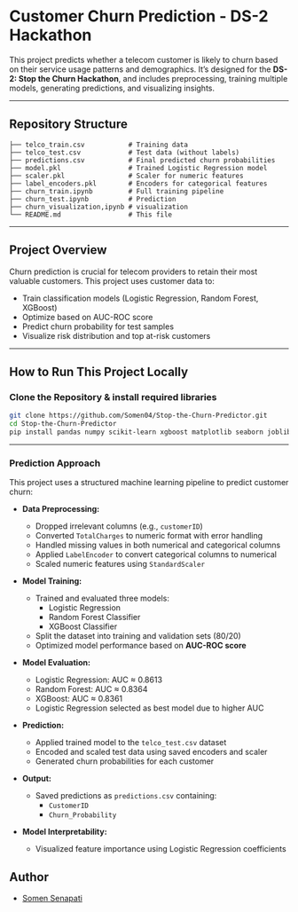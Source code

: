# Customer Churn Prediction - DS-2 Hackathon

This project predicts whether a telecom customer is likely to churn based on their service usage patterns and demographics. It’s designed for the **DS-2: Stop the Churn Hackathon**, and includes preprocessing, training multiple models, generating predictions, and visualizing insights.

---

## Repository Structure
```
├── telco_train.csv           # Training data
├── telco_test.csv            # Test data (without labels)
├── predictions.csv           # Final predicted churn probabilities
├── model.pkl                 # Trained Logistic Regression model
├── scaler.pkl                # Scaler for numeric features
├── label_encoders.pkl        # Encoders for categorical features
├── churn_train.ipynb         # Full training pipeline
├── churn_test.ipynb          # Prediction
├── churn_visualization,ipynb # visualization
└── README.md                 # This file
```

---

## Project Overview

Churn prediction is crucial for telecom providers to retain their most valuable customers. This project uses customer data to:

- Train classification models (Logistic Regression, Random Forest, XGBoost)
- Optimize based on AUC-ROC score
- Predict churn probability for test samples
- Visualize risk distribution and top at-risk customers

---

## How to Run This Project Locally

### Clone the Repository & install required libraries

```bash
git clone https://github.com/Somen04/Stop-the-Churn-Predictor.git
cd Stop-the-Churn-Predictor
pip install pandas numpy scikit-learn xgboost matplotlib seaborn joblib
```
---

### Prediction Approach

This project uses a structured machine learning pipeline to predict customer churn:

- **Data Preprocessing:**
  - Dropped irrelevant columns (e.g., `customerID`)
  - Converted `TotalCharges` to numeric format with error handling
  - Handled missing values in both numerical and categorical columns
  - Applied `LabelEncoder` to convert categorical columns to numerical
  - Scaled numeric features using `StandardScaler`

- **Model Training:**
  - Trained and evaluated three models:
    - Logistic Regression
    - Random Forest Classifier
    - XGBoost Classifier
  - Split the dataset into training and validation sets (80/20)
  - Optimized model performance based on **AUC-ROC score**

- **Model Evaluation:**
  - Logistic Regression: AUC ≈ 0.8613
  - Random Forest: AUC ≈ 0.8364
  - XGBoost: AUC ≈ 0.8361
  - Logistic Regression selected as best model due to higher AUC

- **Prediction:**
  - Applied trained model to the `telco_test.csv` dataset
  - Encoded and scaled test data using saved encoders and scaler
  - Generated churn probabilities for each customer

- **Output:**
  - Saved predictions as `predictions.csv` containing:
    - `CustomerID`
    - `Churn_Probability`

- **Model Interpretability:**
  - Visualized feature importance using Logistic Regression coefficients

## Author

- [Somen Senapati](https://github.com/Somen04)

